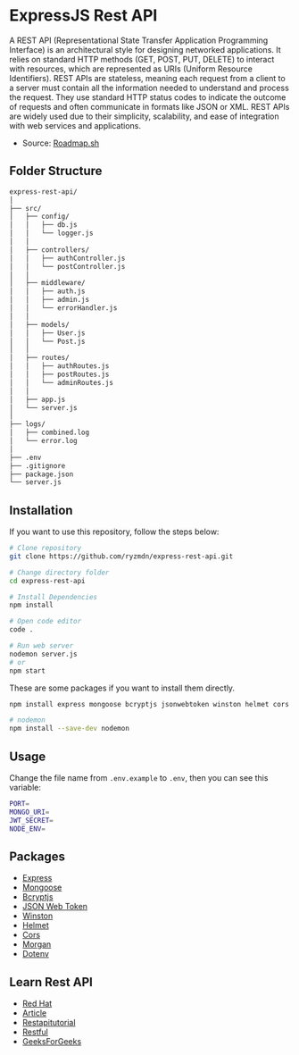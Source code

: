 # ExpressJS Rest API

A REST API (Representational State Transfer Application Programming Interface) is an architectural style for designing networked applications. It relies on standard HTTP methods (GET, POST, PUT, DELETE) to interact with resources, which are represented as URIs (Uniform Resource Identifiers). REST APIs are stateless, meaning each request from a client to a server must contain all the information needed to understand and process the request. They use standard HTTP status codes to indicate the outcome of requests and often communicate in formats like JSON or XML. REST APIs are widely used due to their simplicity, scalability, and ease of integration with web services and applications.

- Source: [Roadmap.sh](https://roadmap.sh/backend)

## Folder Structure

```bash
express-rest-api/
│
├── src/
│   ├── config/
│   │   ├── db.js
│   │   └── logger.js
│   │
│   ├── controllers/
│   │   ├── authController.js
│   │   └── postController.js
│   │
│   ├── middleware/
│   │   ├── auth.js
│   │   ├── admin.js
│   │   └── errorHandler.js
│   │
│   ├── models/
│   │   ├── User.js
│   │   └── Post.js
│   │
│   ├── routes/
│   │   ├── authRoutes.js
│   │   ├── postRoutes.js
│   │   └── adminRoutes.js
│   │
│   ├── app.js
│   └── server.js
│
├── logs/
│   ├── combined.log
│   └── error.log
│
├── .env
├── .gitignore
├── package.json
└── server.js
```

## Installation

If you want to use this repository, follow the steps below:

```bash
# Clone repository
git clone https://github.com/ryzmdn/express-rest-api.git

# Change directory folder
cd express-rest-api

# Install Dependencies
npm install

# Open code editor
code .

# Run web server
nodemon server.js
# or
npm start
```

These are some packages if you want to install them directly.

```bash
npm install express mongoose bcryptjs jsonwebtoken winston helmet cors morgan dotenv

# nodemon
npm install --save-dev nodemon
```

## Usage

Change the file name from ```.env.example``` to ```.env```, then you can see this variable:

```bash
PORT=
MONGO_URI=
JWT_SECRET=
NODE_ENV=
```

## Packages

- [Express](https://expressjs.com/)
- [Mongoose](https://www.mongodb.com)
- [Bcryptjs](https://www.npmjs.com/package/bcryptjs)
- [JSON Web Token](https://jwt.io/)
- [Winston](https://www.npmjs.com/package/express-winston)
- [Helmet](https://helmetjs.github.io/)
- [Cors](https://expressjs.com/en/resources/middleware/cors.html)
- [Morgan](https://expressjs.com/en/resources/middleware/morgan.html)
- [Dotenv](https://www.npmjs.com/package/dotenv)

## Learn Rest API

- [Red Hat](https://www.redhat.com/en/topics/api/what-is-a-rest-api)
- [Article](https://ics.uci.edu/~fielding/pubs/dissertation/rest_arch_style.htm)
- [Restapitutorial](https://restapitutorial.com/)
- [Restful](https://restfulapi.net/)
- [GeeksForGeeks](https://www.geeksforgeeks.org/rest-api-introduction/)

